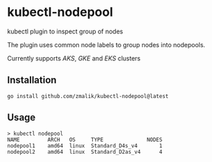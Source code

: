 # kubectl-nodepool
kubectl plugin to inspect group of nodes

The plugin uses common node labels to group nodes into nodepools.

Currently supports *AKS*, *GKE* and *EKS* clusters

## Installation

```
go install github.com/zmalik/kubectl-nodepool@latest
```

## Usage

```
> kubectl nodepool
NAME         ARCH   OS     TYPE              NODES
nodepool1    amd64  linux  Standard_D4s_v4       1
nodepool2    amd64  linux  Standard_D2as_v4      4
```
